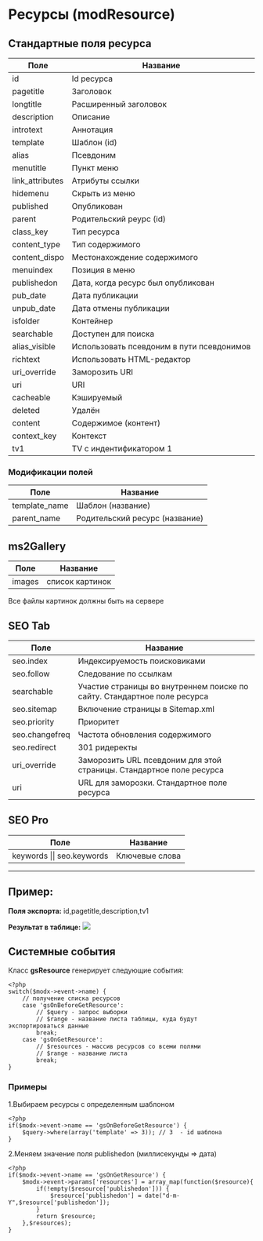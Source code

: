 # Ресурсы (modResource)

## Cтандартные поля ресурса

| Поле |  Название | 
| -- | -- |
| id | Id ресурса |
| pagetitle | Заголовок |
| longtitle | Расширенный заголовок |
| description | Описание |
| introtext | Аннотация |
| template | Шаблон (id) |
| alias | Псевдоним |
| menutitle | Пункт меню |
| link_attributes | Атрибуты ссылки |
| hidemenu | Скрыть из меню |
| published | Опубликован |
| parent | Родительский реурс (id) |
| class_key | Тип ресурса | 
| content_type | Тип содержимого |
| content_dispo | Местонахождение содержимого |
| menuindex | Позиция в меню |
| publishedon | Дата, когда ресурс был опубликован |
| pub_date | Дата публикации |
| unpub_date | Дата отмены публикации |
| isfolder | Контейнер |
| searchable | Доступен для поиска |
| alias_visible | Использовать псевдоним в пути псевдонимов |
| richtext | Использовать HTML-редактор |
| uri_override | Заморозить URI |
| uri | URI |
| cacheable | Кэшируемый |
| deleted | Удалён |
| content | Содержимое (контент) |
| context_key | Контекст |
| tv1 | TV c индентификатором 1 |

### Модификации полей

| Поле |  Название |
| -- | -- |
| template_name | Шаблон (название) |
| parent_name | Родительский ресурс (название) |


## ms2Gallery

| Поле |  Название |
| -- | -- |
| images | список картинок |

Все файлы картинок должны быть на сервере


## SEO Tab

| Поле |  Название |
| -- | -- |
| seo.index | Индексируемость поисковиками |
| seo.follow | Следование по ссылкам |
| searchable | Участие страницы во внутреннем поиске по сайту. Стандартное поле ресурса |
| seo.sitemap | Включение страницы в Sitemap.xml |
| seo.priority | Приоритет |
| seo.changefreq | Частота обновления содержимого |
| seo.redirect | 301 ридеректы |
| uri_override | Заморозить URL псевдоним для этой страницы. Стандартное поле ресурса |
| uri | URL для заморозки. Стандартное поле ресурса |


## SEO Pro

| Поле |  Название |
| -- | -- |
| keywords \|\| seo.keywords | Ключевые слова |


***

## Пример:

**Поля экспорта:**
id,pagetitle,description,tv1

**Результат в таблице:**
![](https://file.modx.pro/files/b/c/9/bc9a67ebe6f717d0b0a6b8f90032ca19.jpg)


## Системные события

Класс **gsResource** генерирует следующие события:

	<?php
	switch($modx->event->name) {
		// получение списка ресурсов
		case 'gsOnBeforeGetResource':
			// $query - запрос выборки
			// $range - название листа таблицы, куда будут экспортироваться данные
			break;
		case 'gsOnGetResource':
			// $resources - массив ресурсов со всеми полями
			// $range - название листа
			break;	
	}

### Примеры

1.Выбираем ресурсы с определенным шаблоном

	<?php
	if($modx->event->name == 'gsOnBeforeGetResource') {
		$query->where(array('template' => 3)); // 3  - id шаблона			
	}

2.Меняем значение поля publishedon (миллисекунды => дата)

	<?php
	if($modx->event->name == 'gsOnGetResource') {
		$modx->event->params['resources'] = array_map(function($resource){
	        if(!empty($resource['publishedon'])) {
	            $resource['publishedon'] = date("d-m-Y",$resource['publishedon']);
	        }
	        return $resource;
	    },$resources);	
	}